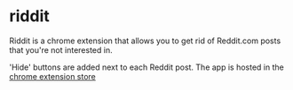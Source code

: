 riddit
======

Riddit is a chrome extension that allows you to get rid of Reddit.com posts that you're not interested in.

'Hide' buttons are added next to each Reddit post. The app is hosted in the <a href='https://chrome.google.com/webstore/detail/riddit/eclfcdibgmjbmnehpilggejlkabkgaok'>chrome extension store</a>